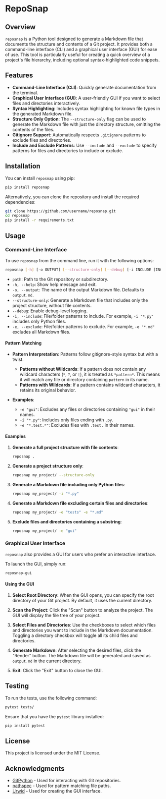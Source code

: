 # RepoSnap

## Overview

`reposnap` is a Python tool designed to generate a Markdown file that documents the structure and contents of a Git project. It provides both a command-line interface (CLI) and a graphical user interface (GUI) for ease of use. This tool is particularly useful for creating a quick overview of a project's file hierarchy, including optional syntax-highlighted code snippets.

## Features

- **Command-Line Interface (CLI)**: Quickly generate documentation from the terminal.
- **Graphical User Interface (GUI)**: A user-friendly GUI if you want to select files and directories interactively.
- **Syntax Highlighting**: Includes syntax highlighting for known file types in the generated Markdown file.
- **Structure Only Option**: The `--structure-only` flag can be used to generate the Markdown file with just the directory structure, omitting the contents of the files.
- **Gitignore Support**: Automatically respects `.gitignore` patterns to exclude files and directories.
- **Include and Exclude Patterns**: Use `--include` and `--exclude` to specify patterns for files and directories to include or exclude.

## Installation

You can install `reposnap` using pip:

```bash
pip install reposnap
```

Alternatively, you can clone the repository and install the required dependencies:

```bash
git clone https://github.com/username/reposnap.git
cd reposnap
pip install -r requirements.txt
```

## Usage

### Command-Line Interface

To use `reposnap` from the command line, run it with the following options:

```bash
reposnap [-h] [-o OUTPUT] [--structure-only] [--debug] [-i INCLUDE [INCLUDE ...]] [-e EXCLUDE [EXCLUDE ...]] path
```

- `path`: Path to the Git repository or subdirectory.
- `-h, --help`: Show help message and exit.
- `-o, --output`: The name of the output Markdown file. Defaults to `output.md`.
- `--structure-only`: Generate a Markdown file that includes only the project structure, without file contents.
- `--debug`: Enable debug-level logging.
- `-i, --include`: File/folder patterns to include. For example, `-i "*.py"` includes only Python files.
- `-e, --exclude`: File/folder patterns to exclude. For example, `-e "*.md"` excludes all Markdown files.

#### Pattern Matching

- **Pattern Interpretation**: Patterns follow gitignore-style syntax but with a twist.
  - **Patterns without Wildcards**: If a pattern does not contain any wildcard characters (`*`, `?`, or `[`), it is treated as `*pattern*`. This means it will match any file or directory containing `pattern` in its name.
  - **Patterns with Wildcards**: If a pattern contains wildcard characters, it retains its original behavior.

- **Examples**:
  - `-e "gui"`: Excludes any files or directories containing `"gui"` in their names.
  - `-i "*.py"`: Includes only files ending with `.py`.
  - `-e "*.test.*"`: Excludes files with `.test.` in their names.

#### Examples

1. **Generate a full project structure with file contents**:

    ```bash
    reposnap .
    ```

2. **Generate a project structure only**:

    ```bash
    reposnap my_project/ --structure-only
    ```

3. **Generate a Markdown file including only Python files**:

    ```bash
    reposnap my_project/ -i "*.py"
    ```

4. **Generate a Markdown file excluding certain files and directories**:

    ```bash
    reposnap my_project/ -e "tests" -e "*.md"
    ```

5. **Exclude files and directories containing a substring**:

    ```bash
    reposnap my_project/ -e "gui"
    ```

### Graphical User Interface

`reposnap` also provides a GUI for users who prefer an interactive interface.

To launch the GUI, simply run:

```bash
reposnap-gui
```

#### Using the GUI

1. **Select Root Directory**: When the GUI opens, you can specify the root directory of your Git project. By default, it uses the current directory.

2. **Scan the Project**: Click the "Scan" button to analyze the project. The GUI will display the file tree of your project.

3. **Select Files and Directories**: Use the checkboxes to select which files and directories you want to include in the Markdown documentation. Toggling a directory checkbox will toggle all its child files and directories.

4. **Generate Markdown**: After selecting the desired files, click the "Render" button. The Markdown file will be generated and saved as `output.md` in the current directory.

5. **Exit**: Click the "Exit" button to close the GUI.

## Testing

To run the tests, use the following command:

```bash
pytest tests/
```

Ensure that you have the `pytest` library installed:

```bash
pip install pytest
```

## License

This project is licensed under the MIT License.

## Acknowledgments

- [GitPython](https://gitpython.readthedocs.io/) - Used for interacting with Git repositories.
- [pathspec](https://pathspec.readthedocs.io/) - Used for pattern matching file paths.
- [Urwid](https://urwid.org/) - Used for creating the GUI interface.
